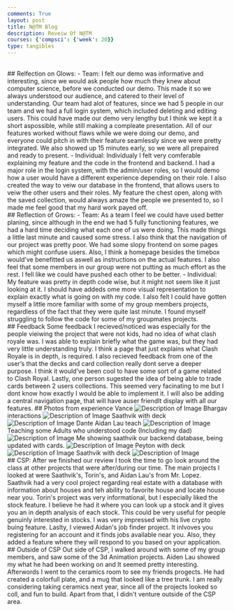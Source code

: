 ```yaml
---
comments: True
layout: post
title: N@TM Blog
description: Reveiw Of N@TM
courses: {'compsci': {'week': 20}}
type: tangibles
---
```

<br>
## Relfection on Glows:
- Team: I felt our demo was informative and interesting, since we would ask people how much they knew about computer science, before we conducted our demo. This made it so we always understood our audience, and catered to their level of understanding. Our team had alot of features, since we had 5 people in our team and we had a full login system, which included deleting and editing users. This could have made our demo very lengthy but I think we kept it a short aspossible, while still making a compleate presentation. All of our features worked without flaws while we were doing our demo, and everyone could pitch in with their feature seamlessly since we were pretty integrated. We also showed up 15 minutes early, so we were all prepaired and ready to present.
- Individual: Individualy I felt very comferable explaining my feature and the code in the frontend and backend. I had a major role in the login system, with the admin/user roles, so I would demo how a user would have a different experience depending on their role. I also created the way to veiw our database in the frontend, that allows users to veiw the other users and their roles. My feature the chest open, along with the saved collection, would always amaze the people we presented to, so I made me feel good that my hard work payed off. 
<br>
## Reflection of Grows:
- Team: As a team I feel we could have used better planing, since although in the end we had 5 fully functioning features, we had a hard time deciding what each one of us were doing. This made things a little last minute and caused some stress. I also think that the navigation of our project was pretty poor. We had some slopy frontend on some pages which might confuse users. Also, I think a homepage besides the timebox would’ve benefitted us aswell as instructions on the actual features. I also feel that some members in our group were not putting as much effort as the rest. I fell like we could have pushed each other to be better.
- Individual: My feature was pretty in depth code wise, but it might not seem like it just looking at it. I should have addeds ome more visual representation to explain exactly what is going on with my code. I also felt I could have gotten myself a little more familiar with some of my group members projects, regardless of the fact that they were quite last minute. I found myself struggling to follow the code for some of my groupmates projects.
<br>
## Feedback
Some feedback I recieved/noticed was especially for the people vieiwing the project that were not kids, had no idea of what clash royale was. I was able to explain briefly what the game was, but they had very little understanding truly. I think a page that just explains what Clash Royale is in depth, is required. I  also recieved feedback from one of the user’s that the decks and card collection really dont serve a deeper purpose. I think it would’ve been cool to have some sort of a game related to Clash Royal. Lastly, one person sugested the idea of being able to trade cards between 2 users collections. This seemed very facinating to me but I dont know how exactly I would be able to implement it. I will also be adding a central navigation page, that will have auser friendlt display with all our features.
## Photos from experience 

<html>
Vance
<img src="{{site.baseurl}}/images/vance.png" alt="Description of Image">
Bhargav interactions
<img src="{{site.baseurl}}/images/bhargav.png" alt="Description of Image">
Saathvik with deck
<img src="{{site.baseurl}}/images/deck.png" alt="Description of Image">
Dante Aidan Lau teach
<img src="{{site.baseurl}}/images/teach.png" alt="Description of Image">
Teaching some Adults who understood code (Including my dad)
<img src="{{site.baseurl}}/images/groupteach.png" alt="Description of Image">
Me showing saathvik our backend database, being updated with cards.
<img src="{{site.baseurl}}/images/ashwingampa.png" alt="Description of Image">
Peyton with deck
<img src="{{site.baseurl}}/images/peytondeck.png" alt="Description of Image">
Saathvik with deck
<img src="{{site.baseurl}}/images/deck.png" alt="Description of Image">
</html>
<br>
## CSP:
After we finished our review I took the time to go look around the class at other projects that were after/during our time. The main projects I looked at were Saathvik's, Torin's, and Aidan Lau's from Mr. Lopez. Saathvik had a very cool project regarding real estate with a database with information about houses and teh ability to favorite house and locate house near you. Torin's project was very informational, but I especially liked the stock feature. I believe he had it where you can look up a stock and it gives you an in depth analysis of each stock. This could be very useful for people genuinly interested in stocks. I was very impressed with his live crypto buing feature. Laslty, I viewed Aidan's job finder project. It inlvoves you registering for an account and it finds jobs available near you. Also, they added a feature where they will respond to you based on your application.
## Outside of CSP
Out side of CSP, I walked around with some of my group members, and saw some of the 3d Animation projects. Aiden Lau showed my what he had been working on and It seemed pretty interesting. Afterwords I went to the ceramics room to see my friends progects. He had created a colorfull plate, and a mug that looked like a tree trunk. I am really considering taking ceramics next year, since all of the projects looked so coll, and fun to build. Apart from that, I didn't venture outside of the CSP area.

